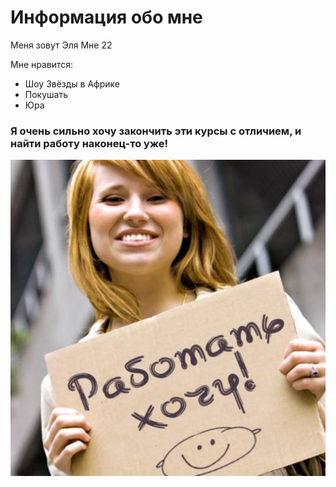 # Информация обо мне 
 Меня зовут Эля
 Мне 22 

 Мне нравится:
 * Шоу Звёзды в Африке
 * Покушать
 * Юра

 ### Я очень сильно хочу закончить эти курсы с отличием, и найти работу наконец-то уже!

 ![image](picture.jpg)